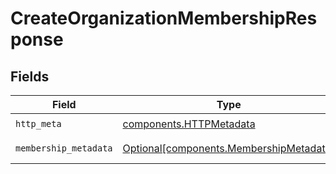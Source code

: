 # CreateOrganizationMembershipResponse


## Fields

| Field                                                                                    | Type                                                                                     | Required                                                                                 | Description                                                                              |
| ---------------------------------------------------------------------------------------- | ---------------------------------------------------------------------------------------- | ---------------------------------------------------------------------------------------- | ---------------------------------------------------------------------------------------- |
| `http_meta`                                                                              | [components.HTTPMetadata](../../models/components/httpmetadata.md)                       | :heavy_check_mark:                                                                       | N/A                                                                                      |
| `membership_metadata`                                                                    | [Optional[components.MembershipMetadata]](../../models/components/membershipmetadata.md) | :heavy_minus_sign:                                                                       | CreateOrganizationMembership 200 response                                                |